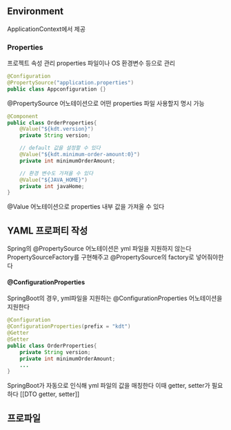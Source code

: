 ## Environment
ApplicationContext에서 제공
### Properties
프로젝트 속성 관리
properties 파일이나 OS 환경변수 등으로 관리
```java
@Configuration
@PropertySource("application.properties")
public class Appconfiguration {}
```
@PropertySource 어노테이션으로 어떤 properties 파일 사용할지 명시 가능

```java
@Component
public class OrderProperties{
	@Value("${kdt.version}")
	private String version;

	// default 값을 설정할 수 있다
	@Value("${kdt.minimum-order-amount:0}")
	private int minimumOrderAmount;

	// 환경 변수도 가져올 수 있다
	@Value("${JAVA_HOME}")
	private int javaHome;
}
```
@Value 어노테이션으로 properties 내부 값을 가져올 수 있다
## YAML 프로퍼티 작성
Spring의 @PropertySource 어노테이션은 yml 파일을 지원하지 않는다
PropertySourceFactory를 구현해주고 @PropertySource의 factory로 넣어줘야한다
#### @ConfigurationProperties
SpringBoot의 경우, yml파일을 지원하는 @ConfigurationProperties 어노테이션을 지원한다
```java
@Configuration
@ConfigurationProperties(prefix = "kdt")
@Getter
@Setter
public class OrderProperties{
	private String version;
	private int minimumOrderAmount;
	...
}
```
SpringBoot가 자동으로 인식해 yml 파일의 값을 매칭한다
이때 getter, setter가 필요하다
[[DTO getter, setter]]
## 프로파일
